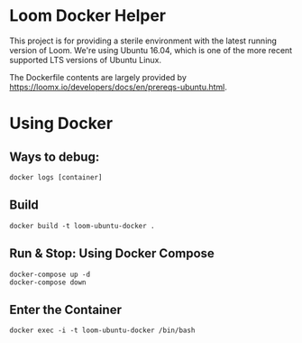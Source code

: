 # Loom Docker Helper

This project is for providing a sterile environment with the latest running version of Loom. We're using Ubuntu 16.04, which is one of the more recent supported LTS versions of Ubuntu Linux.

The Dockerfile contents are largely provided by https://loomx.io/developers/docs/en/prereqs-ubuntu.html.


# Using Docker

## Ways to debug:
```
docker logs [container]
```

## Build
```
docker build -t loom-ubuntu-docker .
```

## Run & Stop: Using Docker Compose
```
docker-compose up -d
docker-compose down
```

## Enter the Container
```
docker exec -i -t loom-ubuntu-docker /bin/bash
```
